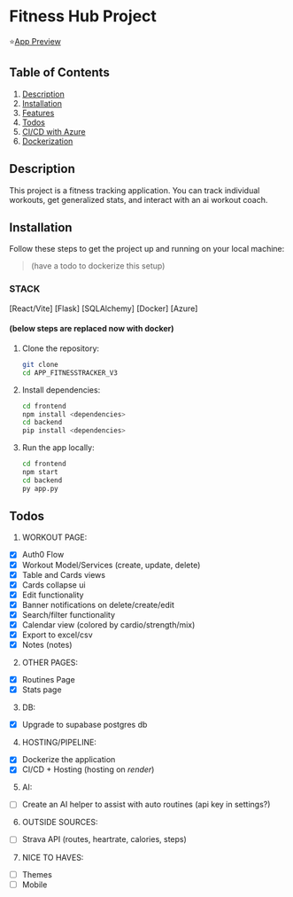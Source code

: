 # Fitness Hub Project
⭐[App Preview](https://reactapp-fitnesshub-frontend.onrender.com)

## Table of Contents
1. [Description](#description)
2. [Installation](#installation)
3. [Features](#features)
4. [Todos](#todos)
5. [CI/CD with Azure](#cicd-with-azure)
6. [Dockerization](#dockerization)

## Description
This project is a fitness tracking application. You can track individual workouts, get generalized stats, and interact with an ai workout coach.

## Installation
Follow these steps to get the project up and running on your local machine:
> (have a todo to dockerize this setup)

### STACK
[React/Vite]
[Flask] [SQLAlchemy]
[Docker]
[Azure]

#### (below steps are replaced now with docker)
1. Clone the repository:
    ```bash
    git clone
    cd APP_FITNESSTRACKER_V3
    ```

2. Install dependencies:
    ```bash
    cd frontend
    npm install <dependencies>
    cd backend
    pip install <dependencies>
    ```

3. Run the app locally:
    ```bash
    cd frontend
    npm start
    cd backend
    py app.py
    ```

## Todos
1. WORKOUT PAGE:
- [x] Auth0 Flow
- [x] Workout Model/Services (create, update, delete)
- [x] Table and Cards views
- [x] Cards collapse ui
- [x] Edit functionality
- [x] Banner notifications on delete/create/edit
- [x] Search/filter functionality
- [x] Calendar view (colored by cardio/strength/mix)
- [x] Export to excel/csv
- [x] Notes (notes)
2. OTHER PAGES:
- [x] Routines Page 
- [x] Stats page
3. DB:
- [X] Upgrade to supabase postgres db
4. HOSTING/PIPELINE:
- [x] Dockerize the application
- [x] CI/CD + Hosting (hosting on *render*)
5. AI:
- [ ] Create an AI helper to assist with auto routines (api key in settings?)
6. OUTSIDE SOURCES:
- [ ] Strava API (routes, heartrate, calories, steps)
7. NICE TO HAVES:
- [ ] Themes
- [ ] Mobile
